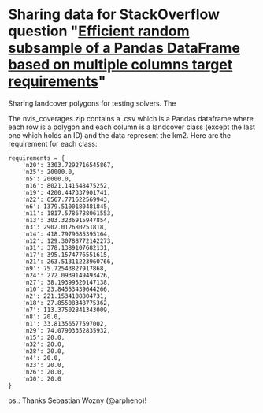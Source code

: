 # Sharing data for StackOverflow question "[Efficient random subsample of a Pandas DataFrame based on multiple columns target requirements](https://stackoverflow.com/questions/76602474/efficient-random-subsample-of-a-pandas-dataframe-based-on-multiple-columns-targe)"
Sharing landcover polygons for testing solvers.
The 

The nvis_coverages.zip contains a .csv which is a Pandas dataframe where each row is a polygon and each column is a landcover class (except the last one which holds an ID) and the data represent the km2.
Here are the requirement for each class:

```
requirements = {
    'n20': 3303.7292716545867,
    'n25': 20000.0,
    'n5': 20000.0,
    'n16': 8021.141548475252,
    'n19': 4200.447337901741,
    'n22': 6567.771622569943,
    'n6': 1379.5100180481845,
    'n11': 1817.5786788061553,
    'n13': 303.3236915947854,
    'n3': 2902.012680251818,
    'n14': 418.7979685395164,
    'n12': 129.30788772142273,
    'n31': 378.1389107682131,
    'n17': 395.1574776551615,
    'n21': 263.51311223960766,
    'n9': 75.72543827917868,
    'n24': 272.0939149493426,
    'n27': 38.19399520147138,
    'n10': 23.84553439644266,
    'n2': 221.1534108804731,
    'n18': 27.85508348775362,
    'n7': 113.37502841343009,
    'n8': 20.0,
    'n1': 33.81356577597002,
    'n29': 74.07903352835932,
    'n15': 20.0,
    'n32': 20.0,
    'n28': 20.0,
    'n4': 20.0,
    'n23': 20.0,
    'n26': 20.0,
    'n30': 20.0
}
```

ps.: Thanks Sebastian Wozny (@arpheno)!
